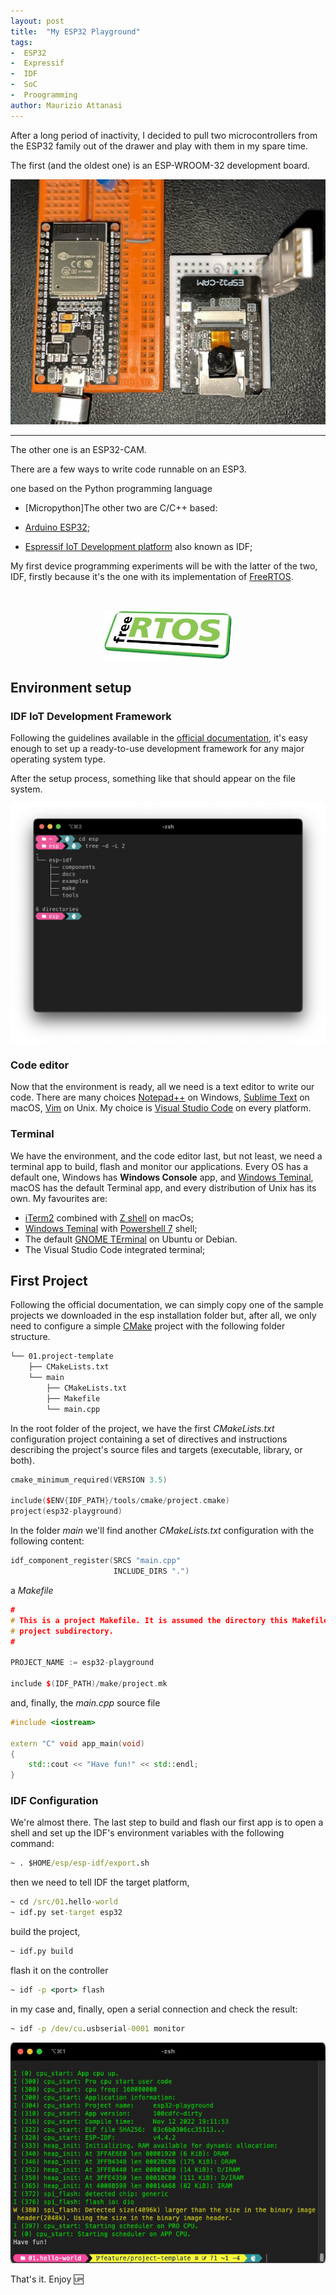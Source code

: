 ```yaml
---
layout: post
title:  "My ESP32 Playground"
tags:
-  ESP32
-  Expressif
-  IDF
-  SoC
-  Proogramming
author: Maurizio Attanasi
---
```


After a long period of inactivity, I decided to pull two microcontrollers from the ESP32 family out of the drawer and play with them in my spare time.

The first (and the oldest one) is an ESP-WROOM-32 development board.

<p align='center'>
  <img src='/assets/images/2022-11-13-my-esp32-playground/my-esp32.png' alt='My ESP32s' style="max-width:100%">
</p>

<hr>

The other one is an ESP32-CAM.

There are a few ways to write code runnable on an ESP3. 

one based on the Python programming language

- [Micropython]The other two are C/C++ based:

- [Arduino ESP32](https://docs.espressif.com/projects/arduino-esp32/en/latest/getting_started.html);
- [Espressif IoT Development platform](https://idf.espressif.com/) also known as IDF;

My first device programming experiments will be with the latter of the two, IDF, firstly because it's the one with its implementation of [FreeRTOS](https://www.freertos.org/).

<br>

<p align='center'>
 <img src='/assets/images/2022-11-13-my-esp32-playground/logo-freertos.jpeg' alt='FreeRTOS' style="max-width:100%">
</p>

## Environment setup

### IDF IoT Development Framework

Following the guidelines available in the [official documentation](https://docs.espressif.com/projects/esp-idf/en/stable/esp32/get-started/index.html#installation-step-by-step), it's easy enough to set up a ready-to-use development framework for any major operating system type.

After the setup process, something like that should appear on the file system.

<p align='center'>
 <img src='/assets/images/2022-11-13-my-esp32-playground/esp-tree.png' alt='folder-structure' style="max-width:100%">
</p>

### Code editor

Now that the environment is ready, all we need is a text editor to write our code. There are many choices [Notepad++](https://notepad-plus-plus.org/) on Windows, [Sublime Text](https://www.sublimetext.com/) on macOS, [Vim](https://www.vim.org/) on Unix.
My choice is [Visual Studio Code](https://code.visualstudio.com/) on every platform.

### Terminal

We have the environment, and the code editor last, but not least, we need a terminal app to build, flash and monitor our applications. Every OS has a default one, Windows has **Windows Console** app, and [Windows Teminal](https://apps.microsoft.com/store/detail/windows-terminal/9N0DX20HK701?hl=it-it&gl=it), macOS has the default Terminal app, and every distribution of Unix has its own. My favourites are:

- [iTerm2](https://iterm2.com/) combined with [Z shell](https://zsh.sourceforge.io/) on macOs;
- [Windows Teminal](https://apps.microsoft.com/store/detail/windows-terminal/9N0DX20HK701?hl=it-it&gl=it) with [Powershell 7](https://github.com/PowerShell/PowerShell) shell;
- The default [GNOME TErminal](https://github.com/GNOME/gnome-terminal) on Ubuntu or Debian.
- The Visual Studio Code integrated terminal;

## First Project

Following the official documentation, we can simply copy one of the sample projects we downloaded in the esp installation folder but, after all, we only need to configure a simple [CMake](https://cmake.org/) project with the following folder structure.


```bash
└── 01.project-template
    ├── CMakeLists.txt
    └── main
        ├── CMakeLists.txt        
        ├── Makefile        
        └── main.cpp
```

In the root folder of the project, we have the first _CMakeLists.txt_ configuration project containing a set of directives and instructions describing the project's source files and targets (executable, library, or both).

```cpp
cmake_minimum_required(VERSION 3.5)

include($ENV{IDF_PATH}/tools/cmake/project.cmake)
project(esp32-playground)
```

In the folder *main* we'll find another _CMakeLists.txt_ configuration with the following content:

```cpp
idf_component_register(SRCS "main.cpp"
                       INCLUDE_DIRS ".")
```

a _Makefile_ 

```cpp
#
# This is a project Makefile. It is assumed the directory this Makefile resides in is a
# project subdirectory.
#

PROJECT_NAME := esp32-playground

include $(IDF_PATH)/make/project.mk
```

and, finally, the _main.cpp_ source file

```cpp
#include <iostream>

extern "C" void app_main(void)
{
    std::cout << "Have fun!" << std::endl;
}
```

### IDF Configuration

We're almost there. The last step to build and flash our first app is to open a shell and set up the IDF's environment variables with the following command:

```cmd
~ . $HOME/esp/esp-idf/export.sh
```

then we need to tell IDF the target platform,

```cmd
~ cd /src/01.hello-world
~ idf.py set-target esp32
```

build the project,

```cmd
~ idf.py build
```

flash it on the controller

```cmd
~ idf -p <port> flash
```

in my case and, finally, open a serial connection and check the result:

```cmd
~ idf -p /dev/cu.usbserial-0001 monitor
```

<p align='center'>
 <img src='/assets/images/2022-11-13-my-esp32-playground/hello-world.jpg' alt='Hello World' style="max-width:100%">
</p>

That's it. Enjoy :up: